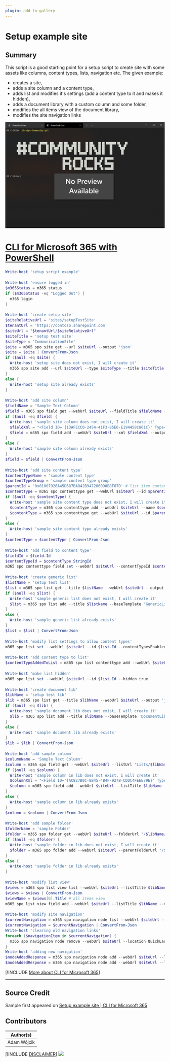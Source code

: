 ```yaml
---
plugin: add-to-gallery
---
```


# Setup example site

## Summary

This script is a good starting point for a setup script to create site with some assets like columns, content types, lists, navigation etc. The given example:
 - creates a site,
 - adds a site column and a content type,
 - adds list and modifies it's settings (add a content type to it and makes it hidden),
 - adds a document library with a custom column and some folder,
 - modifies the all items view of the document library,
 - modifies the site navigation links
 
![Example Screenshot](assets/example.png)
 
# [CLI for Microsoft 365 with PowerShell](#tab/cli-m365-ps)
```powershell
Write-host 'setup script example'

Write-host 'ensure logged in'
$m365Status = m365 status
if ($m365Status -eq "Logged Out") {
  m365 login
}

Write-host 'create setup site'
$siteRelativeUrl = 'sites/setupTestSite'
$tenantUrl = 'https://contoso.sharepoint.com'
$siteUrl = "$tenantUrl/$siteRelativeUrl"
$siteTitle = 'setup test site'
$siteType = 'CommunicationSite'
$site = m365 spo site get --url $siteUrl --output 'json'
$site = $site | ConvertFrom-Json
if ($null -eq $site) {
  Write-host 'setup site does not exist, I will create it'
  m365 spo site add --url $siteUrl --type $siteType --title $siteTitle
}
else {
  Write-host 'setup site already exists'
}

Write-host 'add site column'
$fieldName = 'Sample Text Column'
$field = m365 spo field get --webUrl $siteUrl --fieldTitle $fieldName --output 'json'
if ($null -eq $field) {
  Write-host 'sample site column does not exist, I will create it'
  $fieldXml = "<Field ID='{13AFECC0-2454-41F3-85E6-E194458C861C}' Type='Text' Name='SampleTextColumn' DisplayName='Sample Text Column' Indexed='FALSE' Group='Sample Columns' Required='FALSE' SourceID='{4f118c69-66e0-497c-96ff-d7855ce0713d}' StaticName='SampleTextColumn' FromBaseType='TRUE' ></Field>"
  $field = m365 spo field add --webUrl $siteUrl --xml $fieldXml --output 'json'
}
else {
  Write-host 'sample site column already exists'
}
$field = $field | ConvertFrom-Json

Write-host 'add site content type'
$contentTypeName = 'sample content type'
$contentTypeGroup = 'sample content type group'
$parentId = '0x01007926A45D687BA842B947286090B8F67D' # list item content type
$contentType = m365 spo contenttype get --webUrl $siteUrl --id $parentId --output 'json'
if ($null -eq $contentType) {
  Write-host 'sample site content type does not exist, I will create it'
  $contentType = m365 spo contenttype add --webUrl $siteUrl --name $contentTypeName --id $parentId --group $contentTypeGroup --output 'json'
  $contentType = m365 spo contenttype get --webUrl $siteUrl --id $parentId --output 'json'
}
else {
  Write-host 'sample site content type already exists'
}
$contentType = $contentType | ConvertFrom-Json

Write-host 'add field to content type'
$fieldId = $field.Id
$contentTypeId = $contentType.StringId
m365 spo contenttype field set --webUrl $siteUrl --contentTypeId $contentTypeId --fieldId $fieldId --required false

Write-host 'create generic list'
$listName = 'setup test list'
$list = m365 spo list get --title $listName --webUrl $siteUrl --output 'json'
if ($null -eq $list) {
  Write-host 'sample generic list does not exist, I will create it'
  $list = m365 spo list add --title $listName --baseTemplate 'GenericList' --webUrl $siteUrl --output 'json'
}
else {
  Write-host 'sample generic list already exists'
}
$list = $list | ConvertFrom-Json

Write-host 'modify list settings to allow content types'
m365 spo list set --webUrl $siteUrl --id $list.Id --contentTypesEnabled true

Write-host 'add content type to list'
$contentTypeAddedToList = m365 spo list contenttype add --webUrl $siteUrl --listId $list.Id --contentTypeId $contentTypeId

Write-host 'make list hidden'
m365 spo list set --webUrl $siteUrl --id $list.Id --hidden true

Write-host 'create document lib'
$libName = 'setup test lib'
$lib = m365 spo list get --title $libName --webUrl $siteUrl --output 'json'
if ($null -eq $lib) {
  Write-host 'sample document lib does not exist, I will create it'
  $lib = m365 spo list add --title $libName --baseTemplate 'DocumentLibrary' --webUrl $siteUrl --output 'json'
}
else {
  Write-host 'sample document lib already exists'
}
$lib = $lib | ConvertFrom-Json

Write-host 'add sample column'
$columnName = 'Sample Text Column'
$column = m365 spo field get --webUrl $siteUrl --listUrl "Lists/$libName" --fieldTitle $columnName --output 'json'
if ($null -eq $column) {
  Write-host 'sample column in lib does not exist, I will create it'
  $columnXml = "<Field ID='{AC827B0C-8B45-4B4F-927B-CDDC4FEEE79E}' Type='Text' Name='SampleTextColumn' DisplayName='Sample Text Column' Required='FALSE' SourceID='http://schemas.microsoft.com/sharepoint/v3' StaticName='SampleTextColumn' FromBaseType='TRUE' />"
  $column = m365 spo field add --webUrl $siteUrl --listTitle $libName --xml $columnXml --output 'json'
}
else {
  Write-host 'sample column in lib already exists'
}
$column = $column | ConvertFrom-Json

Write-host 'add sample folder'
$folderName = 'sample Folder'
$folder = m365 spo folder get --webUrl $siteUrl --folderUrl "/$libName/$folderName" --output 'json'
if ($null -eq $folder) {
  Write-host 'sample folder in lib does not exist, I will create it'
  $folder = m365 spo folder add --webUrl $siteUrl --parentFolderUrl "/$libName" --name $folderName --output 'json'
}
else {
  Write-host 'sample folder in lib already exists'
}

Write-host 'modify list view'
$views = m365 spo list view list --webUrl $siteUrl --listTitle $libName --output 'json'
$views = $views | ConvertFrom-Json
$viewName = $views[0].Title # all items view
m365 spo list view field add --webUrl $siteUrl --listTitle $libName --viewTitle $viewName --fieldTitle $columnName

Write-host 'modify site navigation'
$currentNavigation = m365 spo navigation node list --webUrl $siteUrl --location QuickLaunch --output 'json'
$currentNavigation = $currentNavigation | ConvertFrom-Json
Write-host 'clearing old navigation links'
foreach ($navigationItem in $currentNavigation) {
  m365 spo navigation node remove --webUrl $siteUrl --location QuickLaunch --id $navigationItem.Id --confirm
}
Write-host 'adding new navigation'
$nodeAddedResponse = m365 spo navigation node add --webUrl $siteUrl --location QuickLaunch --title 'Sample Document Library' --url "/$siteRelativeUrl/$libName/Forms/AllItems.aspx"
$nodeAddedResponse = m365 spo navigation node add --webUrl $siteUrl --location QuickLaunch --title 'Hidden Sample List' --url "/$siteRelativeUrl/Lists/$listName/AllItems.aspx"
```
[!INCLUDE [More about CLI for Microsoft 365](../../docfx/includes/MORE-CLIM365.md)]
***

## Source Credit

Sample first appeared on [Setup example site | CLI for Microsoft 365](https://pnp.github.io/cli-microsoft365/sample-scripts/spo/setup-example-site/)

## Contributors

| Author(s) |
|-----------|
| Adam Wójcik |


[!INCLUDE [DISCLAIMER](../../docfx/includes/DISCLAIMER.md)]
<img src="https://telemetry.sharepointpnp.com/script-samples/scripts/spo-setup-example-site" aria-hidden="true" />